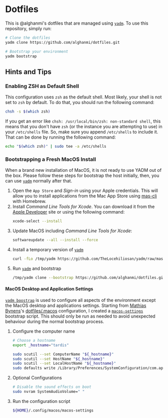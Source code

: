 # Dotfiles

This is @alghanmi's dotfiles that are managed using [`yadm`](https://thelocehiliosan.github.io/yadm/). To use this repository, simply run:

```bash
# Clone the dotfiles
yadm clone https://github.com/alghanmi/dotfiles.git

# Bootstrap your environment
yadm bootstrap
```

## Hints and Tips

### Enabling ZSH as Default Shell

This configuration uses `zsh` as the default shell. Most likely, your shell is not set to `zsh` by default. To do that, you should run the following command:

```sh
chsh -s $(which zsh)
```

If you get an error like `chsh: /usr/local/bin/zsh: non-standard shell`, this means that you don't have `zsh` (or the instance you are attempting to use) in your `/etc/shells` file. So, make sure you append `/etc/shells` to include it. That can be done by running the following command:

```sh
echo "$(which zsh)" | sudo tee -a /etc/shells
```

### Bootstrapping a Fresh MacOS Install

When a brand new installation of MacOS, it is not ready to use YADM out of the box. Please follow these steps for bootstrap the host initially, then, you can use [`yadm`](https://thelocehiliosan.github.io/yadm/) normally after that.

1. Open the `App Store` and _Sign-in_ using your Apple credentials. This will allow you to install applications from the Mac App Store using [mas-cli](https://github.com/mas-cli/mas) with Homebrew.
1. Install _Command Line Tools for Xcode_. You can download it from the [Apple Developer](https://developer.apple.com/download/more/?=command%20line%20tools) site or using the following command:
    ```sh
    xcode-select --install
    ```
1. Update MacOS including _Command Line Tools for Xcode_:
    ```sh
    softwareupdate --all --install --force
    ```
1. Install a temporary version of [`yadm`](https://thelocehiliosan.github.io/yadm/)
    ```sh
    curl -fLo /tmp/yadm https://github.com/TheLocehiliosan/yadm/raw/master/yadm && chmod a+x /tmp/yadm 
    ```
1. Run [`yadm`](https://thelocehiliosan.github.io/yadm/) and bootstrap
    ```sh
    /tmp/yadm clone --bootstrap https://github.com/alghanmi/dotfiles.git
    ```

#### MacOS Desktop and Application Settings

[`yadm boostrap`](https://yadm.io/docs/bootstrap) is used to configure all aspects of the environment except the MacOS desktop and applications settings. Starting from [Mathias Bynens](https://mathiasbynens.be/)'s [dotfiles/.macos](https://mths.be/macos) configuration, I created a [`macos-settings`](.config/macos/macos-settings) bootstrap script. This should only be run as needed to avoid unexpected behaviour during the normal bootstrap process.

1. Configure the computer name
    ```sh
    # Choose a hostname
    export _hostname="tardis" 

    sudo scutil --set ComputerName "${_hostname}"
    sudo scutil --set HostName "${_hostname}"
    sudo scutil --set LocalHostName "${_hostname}"
    sudo defaults write /Library/Preferences/SystemConfiguration/com.apple.smb.server NetBIOSName -string "${_hostname}"
    ```
1. Optional Configurations
    ```sh
    # Disable the sound effects on boot
    sudo nvram SystemAudioVolume=" "
    ```
1. Run the configuration script
   ```sh
   ${HOME}/.config/macos/macos-settings
   ```
